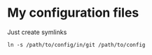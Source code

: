 # My configuration files

Just create symlinks

```
ln -s /path/to/config/in/git /path/to/config
```
